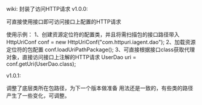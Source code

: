 wiki:
封装了访问HTTP请求
v1.0.0:

可直接使用接口即可访问接口上配置的HTTP请求

使用示例：
1、创建资源定位符的配置类，并且将需扫描包的接口路径带入
HttpUriConf conf = new HttpUriConf("com.httpuri.iagent.dao");
2、加载资源定位符的包配置
conf.loadUriPathPackage();
3、可直接根据接口class获取代理对象，直接访问接口上注解的HTTP请求
UserDao uri = conf.getUri(UserDao.class);

v1.0.1:

调整了底层类所在包路径，为下一个版本做准备
用法还是一致的，有些类的路径产生了一些变化，可调整。